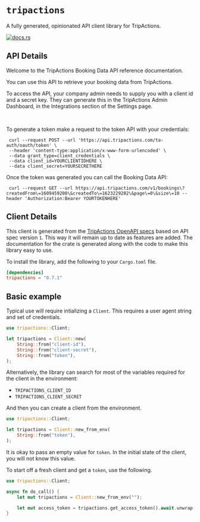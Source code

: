 # `tripactions`

A fully generated, opinionated API client library for TripActions.


[![docs.rs](https://docs.rs/tripactions/badge.svg)](https://docs.rs/tripactions)

## API Details

<p>Welcome to the TripActions Booking Data API reference documentation.</p> <p>You can use this API to retrieve your booking data from TripActions.</p> <p>To access the API, your company admin needs to supply you with a client id and a secret key. They can generate this in the TripActions Admin Dashboard, in the Integrations section of the Settings page.<p> </br>
<p>To generate a token make a request to the token API with your credentials:</p> <code> curl --request POST --url 'https://api.tripactions.com/ta-auth/oauth/token' \</br> --header 'content-type:application/x-www-form-urlencoded' \</br> --data grant_type=client_credentials \</br> --data client_id=YOURCLIENTIDHERE \</br> --data client_secret=YOURSECRETHERE </code>
<p>Once the token was generated you can call the Booking Data API:</p> <code> curl --request GET --url https://api.tripactions.com/v1/bookings\?createdFrom\=1609459200\&createdTo\=1623229202\&page\=0\&size\=10 --header 'Authorization:Bearer YOURTOKENHERE' </code>






## Client Details

This client is generated from the [TripActions OpenAPI
specs](https://app.tripactions.com/api/public/documentation/swagger-ui/index.html?configUrl=/api/public/documentation/api-docs/swagger-config) based on API spec version `1`. This way it will remain
up to date as features are added. The documentation for the crate is generated
along with the code to make this library easy to use.


To install the library, add the following to your `Cargo.toml` file.

```toml
[dependencies]
tripactions = "0.7.1"
```

## Basic example

Typical use will require intializing a `Client`. This requires
a user agent string and set of credentials.

```rust
use tripactions::Client;

let tripactions = Client::new(
    String::from("client-id"),
    String::from("client-secret"),
    String::from("token"),
);
```

Alternatively, the library can search for most of the variables required for
the client in the environment:

- `TRIPACTIONS_CLIENT_ID`
- `TRIPACTIONS_CLIENT_SECRET`

And then you can create a client from the environment.

```rust
use tripactions::Client;

let tripactions = Client::new_from_env(
    String::from("token"),
);
```

It is okay to pass an empty value for `token`. In
the initial state of the client, you will not know this value.

To start off a fresh client and get a `token`, use the following.

```rust
use tripactions::Client;

async fn do_call() {
    let mut tripactions = Client::new_from_env("");

    let mut access_token = tripactions.get_access_token().await.unwrap();
}
```
